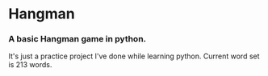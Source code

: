 # Hangman
### A basic Hangman game in python.
It's just a practice project I've done while learning python.
Current word set is 213 words.
